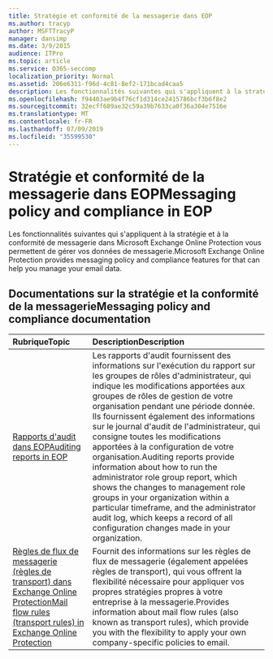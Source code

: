```yaml
---
title: Stratégie et conformité de la messagerie dans EOP
ms.author: tracyp
author: MSFTTracyP
manager: dansimp
ms.date: 3/9/2015
audience: ITPro
ms.topic: article
ms.service: O365-seccomp
localization_priority: Normal
ms.assetid: 206e6311-f96d-4c81-8ef2-171bcad4caa5
description: Les fonctionnalités suivantes qui s'appliquent à la stratégie et à la conformité de messagerie dans Microsoft Exchange Online Protection vous permettent de gérer vos données de messagerie.
ms.openlocfilehash: f94403ae9b4f76cf1d314ce2415786bcf3b6f8e2
ms.sourcegitcommit: 32ecff689ae32c59a39b7633ca0f36a304e7516e
ms.translationtype: MT
ms.contentlocale: fr-FR
ms.lasthandoff: 07/09/2019
ms.locfileid: "35599530"
---
```

# <a name="messaging-policy-and-compliance-in-eop"></a><span data-ttu-id="287b7-103">Stratégie et conformité de la messagerie dans EOP</span><span class="sxs-lookup"><span data-stu-id="287b7-103">Messaging policy and compliance in EOP</span></span>

<span data-ttu-id="287b7-104">Les fonctionnalités suivantes qui s'appliquent à la stratégie et à la conformité de messagerie dans Microsoft Exchange Online Protection vous permettent de gérer vos données de messagerie.</span><span class="sxs-lookup"><span data-stu-id="287b7-104">Microsoft Exchange Online Protection provides messaging policy and compliance features for that can help you manage your email data.</span></span>
  
## <a name="messaging-policy-and-compliance-documentation"></a><span data-ttu-id="287b7-105">Documentations sur la stratégie et la conformité de la messagerie</span><span class="sxs-lookup"><span data-stu-id="287b7-105">Messaging policy and compliance documentation</span></span>

|<span data-ttu-id="287b7-106">**Rubrique**</span><span class="sxs-lookup"><span data-stu-id="287b7-106">**Topic**</span></span>|<span data-ttu-id="287b7-107">**Description**</span><span class="sxs-lookup"><span data-stu-id="287b7-107">**Description**</span></span>|
|:-----|:-----|
|[<span data-ttu-id="287b7-108">Rapports d'audit dans EOP</span><span class="sxs-lookup"><span data-stu-id="287b7-108">Auditing reports in EOP</span></span>](auditing-reports-in-eop.md)|<span data-ttu-id="287b7-109">Les rapports d'audit fournissent des informations sur l'exécution du rapport sur les groupes de rôles d'administrateur, qui indique les modifications apportées aux groupes de rôles de gestion de votre organisation pendant une période donnée. Ils fournissent également des informations sur le journal d'audit de l'administrateur, qui consigne toutes les modifications apportées à la configuration de votre organisation.</span><span class="sxs-lookup"><span data-stu-id="287b7-109">Auditing reports provide information about how to run the administrator role group report, which shows the changes to management role groups in your organization within a particular timeframe, and the administrator audit log, which keeps a record of all configuration changes made in your organization.</span></span>|
|[<span data-ttu-id="287b7-110">Règles de flux de messagerie (règles de transport) dans Exchange Online Protection</span><span class="sxs-lookup"><span data-stu-id="287b7-110">Mail flow rules (transport rules) in Exchange Online Protection</span></span>](mail-flow-rules-transport-rules-0.md)|<span data-ttu-id="287b7-111">Fournit des informations sur les règles de flux de messagerie (également appelées règles de transport), qui vous offrent la flexibilité nécessaire pour appliquer vos propres stratégies propres à votre entreprise à la messagerie.</span><span class="sxs-lookup"><span data-stu-id="287b7-111">Provides information about mail flow rules (also known as transport rules), which provide you with the flexibility to apply your own company-specific policies to email.</span></span>|

